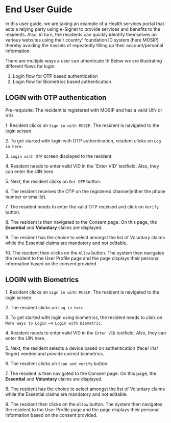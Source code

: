 # End User Guide

In this user guide, we are taking an example of a Health services portal that acts a relying party using e-Signet to provide services and benefits to the residents. Also, in turn, the residents can quickly identify themselves on various websites using their country' foundation ID system (here MOSIP) thereby avoiding the hassels of repeatedly filling up their account/personal information.

There are multiple ways a user can uthenticate th Below we are illustrating different flows for login:

1. Login flow for OTP based authentication
2. Login flow for Biometrics based authentication

## LOGIN with OTP authentication

Pre-requisite: The resident is registered with MOSIP and has a valid UIN or VID.

1\. Resident clicks on `Sign in with MOSIP`. The resident is navigated to the login screen.

2\. To get started with login with OTP authentication, resident clicks on `Log in here`.

3\. `Login with OTP` screen displayed to the resident.

4\. Resident needs to enter valid VID in the \`Enter VID' textfield. Also, they can enter the UIN here.

5\. Next, the resident clicks on `Get OTP` button.

6\. The resident receives the OTP on the registered channel(either the phone number or emailId).

7\. The resident needs to enter the valid OTP received and click on `Verify` button.

8\. The resident is then navigated to the Consent page. On this page, the **Essential** and **Voluntary** claims are displayed.

9\. The resident has the choice to select amongst the list of Voluntary claims while the Essential claims are mandatory and not editable.

10\. The resident then clicks on the `Allow` button. The system then navigates the resident to the User Profile page and the page displays their personal information based on the consent provided.

## LOGIN with Biometrics

1\. Resident clicks on `Sign in with MOSIP`. The resident is navigated to the login screen.

2\. The resident clicks on `Log in here`.

3\. To get started with login using biometrics, the resident needs to click on `More ways to Login` --> `Login with Biometric`.

4\. Resident needs to enter valid VID in the `Enter VID` textfield. Also, they can enter the UIN here.

5\. Next, the resident selects a device based on authentication (face/ iris/ finger) needed and provide correct biometrics.

6\. The resident clicks on `Scan and verify` button.

7\. The resident is then navigated to the Consent page. On this page, the **Essential** and **Voluntary** claims are displayed.

8\. The resident has the choice to select amongst the list of Voluntary claims while the Essential claims are mandatory and not editable.

9\. The resident then clicks on the `Allow` button. The system then navigates the resident to the User Profile page and the page displays their personal information based on the consent provided.
